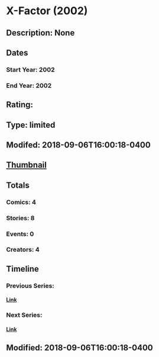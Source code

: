 # X-Factor (2002)
## Description: None
## Dates
### Start Year: 2002
### End Year: 2002
## Rating: 
## Type: limited
## Modifed: 2018-09-06T16:00:18-0400
## [Thumbnail](http://i.annihil.us/u/prod/marvel/i/mg/f/d0/5b9187321c003.jpg)
## Totals
### Comics: 4
### Stories: 8
### Events: 0
### Creators: 4
## Timeline
### Previous Series: 
#### [Link]()
### Next Series: 
#### [Link]()
## Modified: 2018-09-06T16:00:18-0400
